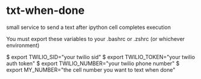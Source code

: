 # txt-when-done
small service to send a text after ipython cell completes execution

You must export these variables to your .bashrc or .zshrc (or whichever environment)

$ export TWILIO_SID="your twilio sid"
$ export TWILIO_TOKEN="your twilio auth token"
$ export TWILIO_NUMBER="your twilio phone number"
$ export MY_NUMBER="the cell number you want to text when done"